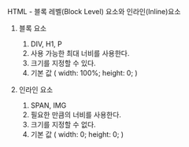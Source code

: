 HTML - 블록 레벨(Block Level) 요소와 인라인(Inline)요소

1. 블록 요소
    1. DIV, H1, P
    2. 사용 가능한 최대 너비를 사용한다.
    3. 크기를 지정할 수 있다.
    4. 기본 값 ( width: 100%; height: 0; )

2. 인라인 요소
    1. SPAN, IMG
    2. 필요한 만큼의 너비를 사용한다.
    3. 크기를 지정할 수 없다.
    4. 기본 값 ( width: 0; height: 0; )
